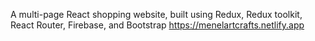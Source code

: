 A multi-page React shopping website, built using Redux, Redux toolkit, React Router, Firebase, and Bootstrap
https://menelartcrafts.netlify.app
